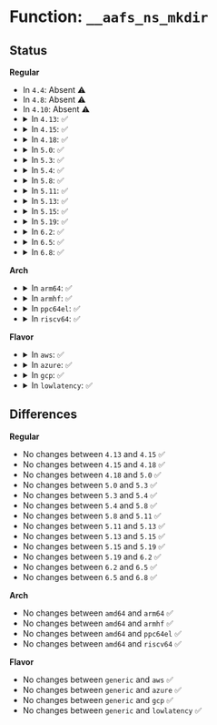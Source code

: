 # Function: <code>__aafs_ns_mkdir</code>

## Status
<b>Regular</b>
<ul>
<li>
In <code>4.4</code>: Absent ⚠️
</li>
<li>
In <code>4.8</code>: Absent ⚠️
</li>
<li>
In <code>4.10</code>: Absent ⚠️
</li>
<li>
<details>
<summary>In <code>4.13</code>: ✅</summary>

```c
int __aafs_ns_mkdir(struct aa_ns *ns, struct dentry *parent, const char *name, struct dentry *dent);
```

**Collision:** Unique Global

**Inline:** No

**Transformation:** False

**Instances:**

```
In security/apparmor/apparmorfs.c (ffffffff813dc100)
Location: security/apparmor/apparmorfs.c:1844
Inline: False
Direct callers:
  - security/apparmor/apparmorfs.c:__aafs_ns_mkdir
  - security/apparmor/policy_ns.c:__aa_create_ns
```
**Symbols:**

```
ffffffff813dc100-ffffffff813dc4e3: __aafs_ns_mkdir (STB_GLOBAL)
```
</details>
</li>
<li>
<details>
<summary>In <code>4.15</code>: ✅</summary>

```c
int __aafs_ns_mkdir(struct aa_ns *ns, struct dentry *parent, const char *name, struct dentry *dent);
```

**Collision:** Unique Global

**Inline:** No

**Transformation:** False

**Instances:**

```
In security/apparmor/apparmorfs.c (ffffffff81402b80)
Location: security/apparmor/apparmorfs.c:1908
Inline: False
Direct callers:
  - security/apparmor/apparmorfs.c:__aafs_ns_mkdir
  - security/apparmor/policy_ns.c:__aa_create_ns
```
**Symbols:**

```
ffffffff81402b80-ffffffff81402f59: __aafs_ns_mkdir (STB_GLOBAL)
```
</details>
</li>
<li>
<details>
<summary>In <code>4.18</code>: ✅</summary>

```c
int __aafs_ns_mkdir(struct aa_ns *ns, struct dentry *parent, const char *name, struct dentry *dent);
```

**Collision:** Unique Global

**Inline:** No

**Transformation:** False

**Instances:**

```
In security/apparmor/apparmorfs.c (ffffffff81433b20)
Location: security/apparmor/apparmorfs.c:1905
Inline: False
Direct callers:
  - security/apparmor/apparmorfs.c:aa_create_aafs
  - security/apparmor/apparmorfs.c:__aafs_ns_mkdir
  - security/apparmor/policy_ns.c:__aa_create_ns
```
**Symbols:**

```
ffffffff81433b20-ffffffff81433f06: __aafs_ns_mkdir (STB_GLOBAL)
```
</details>
</li>
<li>
<details>
<summary>In <code>5.0</code>: ✅</summary>

```c
int __aafs_ns_mkdir(struct aa_ns *ns, struct dentry *parent, const char *name, struct dentry *dent);
```

**Collision:** Unique Global

**Inline:** No

**Transformation:** False

**Instances:**

```
In security/apparmor/apparmorfs.c (ffffffff81450820)
Location: security/apparmor/apparmorfs.c:1903
Inline: False
Direct callers:
  - security/apparmor/apparmorfs.c:aa_create_aafs
  - security/apparmor/apparmorfs.c:__aafs_ns_mkdir
  - security/apparmor/policy_ns.c:__aa_create_ns
```
**Symbols:**

```
ffffffff81450820-ffffffff81450c06: __aafs_ns_mkdir (STB_GLOBAL)
```
</details>
</li>
<li>
<details>
<summary>In <code>5.3</code>: ✅</summary>

```c
int __aafs_ns_mkdir(struct aa_ns *ns, struct dentry *parent, const char *name, struct dentry *dent);
```

**Collision:** Unique Global

**Inline:** No

**Transformation:** False

**Instances:**

```
In security/apparmor/apparmorfs.c (ffffffff8147e2f0)
Location: security/apparmor/apparmorfs.c:1908
Inline: False
Direct callers:
  - security/apparmor/apparmorfs.c:aa_create_aafs
  - security/apparmor/apparmorfs.c:__aafs_ns_mkdir
  - security/apparmor/policy_ns.c:__aa_create_ns
```
**Symbols:**

```
ffffffff8147e2f0-ffffffff8147e6c6: __aafs_ns_mkdir (STB_GLOBAL)
```
</details>
</li>
<li>
<details>
<summary>In <code>5.4</code>: ✅</summary>

```c
int __aafs_ns_mkdir(struct aa_ns *ns, struct dentry *parent, const char *name, struct dentry *dent);
```

**Collision:** Unique Global

**Inline:** No

**Transformation:** False

**Instances:**

```
In security/apparmor/apparmorfs.c (ffffffff81497ff0)
Location: security/apparmor/apparmorfs.c:1876
Inline: False
Direct callers:
  - security/apparmor/apparmorfs.c:aa_create_aafs
  - security/apparmor/apparmorfs.c:__aafs_ns_mkdir
  - security/apparmor/policy_ns.c:__aa_create_ns
```
**Symbols:**

```
ffffffff81497ff0-ffffffff814983c6: __aafs_ns_mkdir (STB_GLOBAL)
```
</details>
</li>
<li>
<details>
<summary>In <code>5.8</code>: ✅</summary>

```c
int __aafs_ns_mkdir(struct aa_ns *ns, struct dentry *parent, const char *name, struct dentry *dent);
```

**Collision:** Unique Global

**Inline:** No

**Transformation:** False

**Instances:**

```
In security/apparmor/apparmorfs.c (ffffffff814f02c0)
Location: security/apparmor/apparmorfs.c:1995
Inline: False
Direct callers:
  - security/apparmor/apparmorfs.c:aa_create_aafs
  - security/apparmor/apparmorfs.c:__aafs_ns_mkdir
  - security/apparmor/policy_ns.c:__aa_create_ns
```
**Symbols:**

```
ffffffff814f02c0-ffffffff814f03ef: __aafs_ns_mkdir (STB_GLOBAL)
```
</details>
</li>
<li>
<details>
<summary>In <code>5.11</code>: ✅</summary>

```c
int __aafs_ns_mkdir(struct aa_ns *ns, struct dentry *parent, const char *name, struct dentry *dent);
```

**Collision:** Unique Global

**Inline:** No

**Transformation:** False

**Instances:**

```
In security/apparmor/apparmorfs.c (ffffffff8150d740)
Location: security/apparmor/apparmorfs.c:1995
Inline: False
Direct callers:
  - security/apparmor/apparmorfs.c:aa_create_aafs
  - security/apparmor/apparmorfs.c:__aafs_ns_mkdir
  - security/apparmor/policy_ns.c:__aa_create_ns
```
**Symbols:**

```
ffffffff8150d740-ffffffff8150d86f: __aafs_ns_mkdir (STB_GLOBAL)
```
</details>
</li>
<li>
<details>
<summary>In <code>5.13</code>: ✅</summary>

```c
int __aafs_ns_mkdir(struct aa_ns *ns, struct dentry *parent, const char *name, struct dentry *dent);
```

**Collision:** Unique Global

**Inline:** No

**Transformation:** False

**Instances:**

```
In security/apparmor/apparmorfs.c (ffffffff81514150)
Location: security/apparmor/apparmorfs.c:1996
Inline: False
Direct callers:
  - security/apparmor/apparmorfs.c:aa_create_aafs
  - security/apparmor/apparmorfs.c:__aafs_ns_mkdir
  - security/apparmor/policy_ns.c:__aa_create_ns
```
**Symbols:**

```
ffffffff81514150-ffffffff8151427e: __aafs_ns_mkdir (STB_GLOBAL)
```
</details>
</li>
<li>
<details>
<summary>In <code>5.15</code>: ✅</summary>

```c
int __aafs_ns_mkdir(struct aa_ns *ns, struct dentry *parent, const char *name, struct dentry *dent);
```

**Collision:** Unique Global

**Inline:** No

**Transformation:** False

**Instances:**

```
In security/apparmor/apparmorfs.c (ffffffff81571fe0)
Location: security/apparmor/apparmorfs.c:1996
Inline: False
Direct callers:
  - security/apparmor/apparmorfs.c:aa_create_aafs
  - security/apparmor/apparmorfs.c:__aafs_ns_mkdir
  - security/apparmor/policy_ns.c:__aa_create_ns
```
**Symbols:**

```
ffffffff81571fe0-ffffffff8157210e: __aafs_ns_mkdir (STB_GLOBAL)
```
</details>
</li>
<li>
<details>
<summary>In <code>5.19</code>: ✅</summary>

```c
int __aafs_ns_mkdir(struct aa_ns *ns, struct dentry *parent, const char *name, struct dentry *dent);
```

**Collision:** Unique Global

**Inline:** No

**Transformation:** False

**Instances:**

```
In security/apparmor/apparmorfs.c (ffffffff8160ee30)
Location: security/apparmor/apparmorfs.c:2016
Inline: False
Direct callers:
  - security/apparmor/apparmorfs.c:aa_create_aafs
  - security/apparmor/apparmorfs.c:__aafs_ns_mkdir
  - security/apparmor/policy_ns.c:__aa_create_ns
```
**Symbols:**

```
ffffffff8160ee30-ffffffff8160ef73: __aafs_ns_mkdir (STB_GLOBAL)
```
</details>
</li>
<li>
<details>
<summary>In <code>6.2</code>: ✅</summary>

```c
int __aafs_ns_mkdir(struct aa_ns *ns, struct dentry *parent, const char *name, struct dentry *dent);
```

**Collision:** Unique Global

**Inline:** No

**Transformation:** False

**Instances:**

```
In security/apparmor/apparmorfs.c (ffffffff816c1100)
Location: security/apparmor/apparmorfs.c:2205
Inline: False
Direct callers:
  - security/apparmor/apparmorfs.c:aa_create_aafs
  - security/apparmor/apparmorfs.c:__aafs_ns_mkdir
  - security/apparmor/policy_ns.c:__aa_create_ns
```
**Symbols:**

```
ffffffff816c1100-ffffffff816c1243: __aafs_ns_mkdir (STB_GLOBAL)
```
</details>
</li>
<li>
<details>
<summary>In <code>6.5</code>: ✅</summary>

```c
int __aafs_ns_mkdir(struct aa_ns *ns, struct dentry *parent, const char *name, struct dentry *dent);
```

**Collision:** Unique Global

**Inline:** No

**Transformation:** False

**Instances:**

```
In security/apparmor/apparmorfs.c (ffffffff816f9c10)
Location: security/apparmor/apparmorfs.c:2253
Inline: False
Direct callers:
  - security/apparmor/apparmorfs.c:aa_create_aafs
  - security/apparmor/apparmorfs.c:__aafs_ns_mkdir
  - security/apparmor/policy_ns.c:__aa_create_ns
```
**Symbols:**

```
ffffffff816f9c10-ffffffff816f9d53: __aafs_ns_mkdir (STB_GLOBAL)
```
</details>
</li>
<li>
<details>
<summary>In <code>6.8</code>: ✅</summary>

```c
int __aafs_ns_mkdir(struct aa_ns *ns, struct dentry *parent, const char *name, struct dentry *dent);
```

**Collision:** Unique Global

**Inline:** No

**Transformation:** False

**Instances:**

```
In security/apparmor/apparmorfs.c (ffffffff817369b0)
Location: security/apparmor/apparmorfs.c:2251
Inline: False
Direct callers:
  - security/apparmor/apparmorfs.c:aa_create_aafs
  - security/apparmor/apparmorfs.c:__aafs_ns_mkdir
  - security/apparmor/policy_ns.c:__aa_create_ns
```
**Symbols:**

```
ffffffff817369b0-ffffffff81736af3: __aafs_ns_mkdir (STB_GLOBAL)
```
</details>
</li>
</ul>
<b>Arch</b>
<ul>
<li>
<details>
<summary>In <code>arm64</code>: ✅</summary>

```c
int __aafs_ns_mkdir(struct aa_ns *ns, struct dentry *parent, const char *name, struct dentry *dent);
```

**Collision:** Unique Global

**Inline:** No

**Transformation:** False

**Instances:**

```
In security/apparmor/apparmorfs.c (ffff80001058db18)
Location: security/apparmor/apparmorfs.c:1876
Inline: False
Direct callers:
  - security/apparmor/apparmorfs.c:aa_create_aafs
  - security/apparmor/apparmorfs.c:__aafs_ns_mkdir
  - security/apparmor/policy_ns.c:__aa_create_ns
```
**Symbols:**

```
ffff80001058db18-ffff80001058dee4: __aafs_ns_mkdir (STB_GLOBAL)
```
</details>
</li>
<li>
<details>
<summary>In <code>armhf</code>: ✅</summary>

```c
int __aafs_ns_mkdir(struct aa_ns *ns, struct dentry *parent, const char *name, struct dentry *dent);
```

**Collision:** Unique Global

**Inline:** No

**Transformation:** False

**Instances:**

```
In security/apparmor/apparmorfs.c (c073e9d0)
Location: security/apparmor/apparmorfs.c:1876
Inline: False
Direct callers:
  - security/apparmor/apparmorfs.c:aa_create_aafs
  - security/apparmor/apparmorfs.c:__aafs_ns_mkdir
  - security/apparmor/policy_ns.c:__aa_create_ns
```
**Symbols:**

```
c073e9d0-c073edc0: __aafs_ns_mkdir (STB_GLOBAL)
```
</details>
</li>
<li>
<details>
<summary>In <code>ppc64el</code>: ✅</summary>

```c
int __aafs_ns_mkdir(struct aa_ns *ns, struct dentry *parent, const char *name, struct dentry *dent);
```

**Collision:** Unique Global

**Inline:** No

**Transformation:** False

**Instances:**

```
In security/apparmor/apparmorfs.c (c000000000700430)
Location: security/apparmor/apparmorfs.c:1876
Inline: False
Direct callers:
  - security/apparmor/apparmorfs.c:aa_create_aafs
  - security/apparmor/apparmorfs.c:__aafs_ns_mkdir
  - security/apparmor/policy_ns.c:__aa_create_ns
```
**Symbols:**

```
c000000000700430-c0000000007008e0: __aafs_ns_mkdir (STB_GLOBAL)
```
</details>
</li>
<li>
<details>
<summary>In <code>riscv64</code>: ✅</summary>

```c
int __aafs_ns_mkdir(struct aa_ns *ns, struct dentry *parent, const char *name, struct dentry *dent);
```

**Collision:** Unique Global

**Inline:** No

**Transformation:** False

**Instances:**

```
In security/apparmor/apparmorfs.c (ffffffe0003dbc56)
Location: security/apparmor/apparmorfs.c:1876
Inline: False
Direct callers:
  - security/apparmor/apparmorfs.c:aa_create_aafs
  - security/apparmor/apparmorfs.c:__aafs_ns_mkdir
  - security/apparmor/policy_ns.c:__aa_create_ns
```
**Symbols:**

```
ffffffe0003dbc56-ffffffe0003dbf98: __aafs_ns_mkdir (STB_GLOBAL)
```
</details>
</li>
</ul>
<b>Flavor</b>
<ul>
<li>
<details>
<summary>In <code>aws</code>: ✅</summary>

```c
int __aafs_ns_mkdir(struct aa_ns *ns, struct dentry *parent, const char *name, struct dentry *dent);
```

**Collision:** Unique Global

**Inline:** No

**Transformation:** False

**Instances:**

```
In security/apparmor/apparmorfs.c (ffffffff814905d0)
Location: security/apparmor/apparmorfs.c:1876
Inline: False
Direct callers:
  - security/apparmor/apparmorfs.c:aa_create_aafs
  - security/apparmor/apparmorfs.c:__aafs_ns_mkdir
  - security/apparmor/policy_ns.c:__aa_create_ns
```
**Symbols:**

```
ffffffff814905d0-ffffffff814909a6: __aafs_ns_mkdir (STB_GLOBAL)
```
</details>
</li>
<li>
<details>
<summary>In <code>azure</code>: ✅</summary>

```c
int __aafs_ns_mkdir(struct aa_ns *ns, struct dentry *parent, const char *name, struct dentry *dent);
```

**Collision:** Unique Global

**Inline:** No

**Transformation:** False

**Instances:**

```
In security/apparmor/apparmorfs.c (ffffffff81480ff0)
Location: security/apparmor/apparmorfs.c:1876
Inline: False
Direct callers:
  - security/apparmor/apparmorfs.c:aa_create_aafs
  - security/apparmor/apparmorfs.c:__aafs_ns_mkdir
  - security/apparmor/policy_ns.c:__aa_create_ns
```
**Symbols:**

```
ffffffff81480ff0-ffffffff814813c6: __aafs_ns_mkdir (STB_GLOBAL)
```
</details>
</li>
<li>
<details>
<summary>In <code>gcp</code>: ✅</summary>

```c
int __aafs_ns_mkdir(struct aa_ns *ns, struct dentry *parent, const char *name, struct dentry *dent);
```

**Collision:** Unique Global

**Inline:** No

**Transformation:** False

**Instances:**

```
In security/apparmor/apparmorfs.c (ffffffff8148c670)
Location: security/apparmor/apparmorfs.c:1876
Inline: False
Direct callers:
  - security/apparmor/apparmorfs.c:aa_create_aafs
  - security/apparmor/apparmorfs.c:__aafs_ns_mkdir
  - security/apparmor/policy_ns.c:__aa_create_ns
```
**Symbols:**

```
ffffffff8148c670-ffffffff8148ca46: __aafs_ns_mkdir (STB_GLOBAL)
```
</details>
</li>
<li>
<details>
<summary>In <code>lowlatency</code>: ✅</summary>

```c
int __aafs_ns_mkdir(struct aa_ns *ns, struct dentry *parent, const char *name, struct dentry *dent);
```

**Collision:** Unique Global

**Inline:** No

**Transformation:** False

**Instances:**

```
In security/apparmor/apparmorfs.c (ffffffff814a44b0)
Location: security/apparmor/apparmorfs.c:1876
Inline: False
Direct callers:
  - security/apparmor/apparmorfs.c:aa_create_aafs
  - security/apparmor/apparmorfs.c:__aafs_ns_mkdir
  - security/apparmor/policy_ns.c:__aa_create_ns
```
**Symbols:**

```
ffffffff814a44b0-ffffffff814a4886: __aafs_ns_mkdir (STB_GLOBAL)
```
</details>
</li>
</ul>

## Differences
<b>Regular</b>
<ul>
<li>
No changes between <code>4.13</code> and <code>4.15</code> ✅
</li>
<li>
No changes between <code>4.15</code> and <code>4.18</code> ✅
</li>
<li>
No changes between <code>4.18</code> and <code>5.0</code> ✅
</li>
<li>
No changes between <code>5.0</code> and <code>5.3</code> ✅
</li>
<li>
No changes between <code>5.3</code> and <code>5.4</code> ✅
</li>
<li>
No changes between <code>5.4</code> and <code>5.8</code> ✅
</li>
<li>
No changes between <code>5.8</code> and <code>5.11</code> ✅
</li>
<li>
No changes between <code>5.11</code> and <code>5.13</code> ✅
</li>
<li>
No changes between <code>5.13</code> and <code>5.15</code> ✅
</li>
<li>
No changes between <code>5.15</code> and <code>5.19</code> ✅
</li>
<li>
No changes between <code>5.19</code> and <code>6.2</code> ✅
</li>
<li>
No changes between <code>6.2</code> and <code>6.5</code> ✅
</li>
<li>
No changes between <code>6.5</code> and <code>6.8</code> ✅
</li>
</ul>
<b>Arch</b>
<ul>
<li>
No changes between <code>amd64</code> and <code>arm64</code> ✅
</li>
<li>
No changes between <code>amd64</code> and <code>armhf</code> ✅
</li>
<li>
No changes between <code>amd64</code> and <code>ppc64el</code> ✅
</li>
<li>
No changes between <code>amd64</code> and <code>riscv64</code> ✅
</li>
</ul>
<b>Flavor</b>
<ul>
<li>
No changes between <code>generic</code> and <code>aws</code> ✅
</li>
<li>
No changes between <code>generic</code> and <code>azure</code> ✅
</li>
<li>
No changes between <code>generic</code> and <code>gcp</code> ✅
</li>
<li>
No changes between <code>generic</code> and <code>lowlatency</code> ✅
</li>
</ul>
